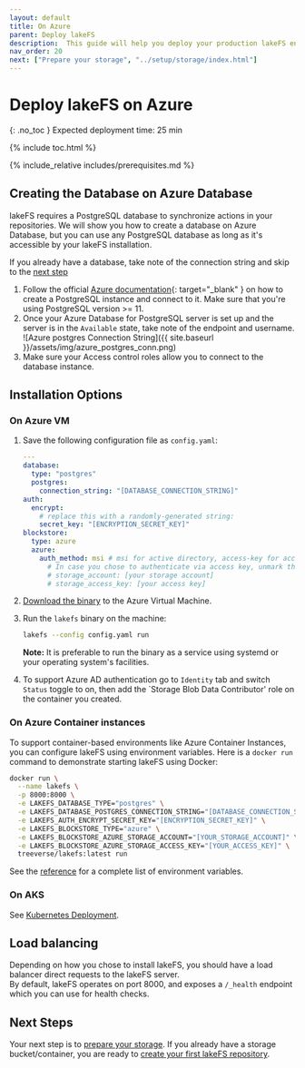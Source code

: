 ```yaml
---
layout: default
title: On Azure
parent: Deploy lakeFS
description:  This guide will help you deploy your production lakeFS environment on Microsoft Azure.
nav_order: 20
next: ["Prepare your storage", "../setup/storage/index.html"]
---
```


# Deploy lakeFS on Azure
{: .no_toc }
Expected deployment time: 25 min

{% include toc.html %}

{% include_relative includes/prerequisites.md %}

## Creating the Database on Azure Database
lakeFS requires a PostgreSQL database to synchronize actions in your repositories.
We will show you how to create a database on Azure Database, but you can use any PostgreSQL database as long as it's accessible by your lakeFS installation.

If you already have a database, take note of the connection string and skip to the [next step](#install-lakefs-on-azure-vm)

1. Follow the official [Azure documentation](https://docs.microsoft.com/en-us/azure/postgresql/quickstart-create-server-database-portal){: target="_blank" } on how to create a PostgreSQL instance and connect to it.
   Make sure that you're using PostgreSQL version >= 11.
1. Once your Azure Database for PostgreSQL server is set up and the server is in the `Available` state, take note of the endpoint and username.
   ![Azure postgres Connection String]({{ site.baseurl }}/assets/img/azure_postgres_conn.png)
1. Make sure your Access control roles allow you to connect to the database instance.

## Installation Options

### On Azure VM
1. Save the following configuration file as `config.yaml`:

   ```yaml
   ---
   database:
     type: "postgres"
     postgres:
       connection_string: "[DATABASE_CONNECTION_STRING]"
   auth:
     encrypt:
       # replace this with a randomly-generated string:
       secret_key: "[ENCRYPTION_SECRET_KEY]"
   blockstore:
     type: azure
     azure:
       auth_method: msi # msi for active directory, access-key for access key 
         # In case you chose to authenticate via access key, unmark the following rows and insert the values from the previous step 
         # storage_account: [your storage account]
         # storage_access_key: [your access key]
   ```
   
1. [Download the binary](../index.md#downloads) to the Azure Virtual Machine.
1. Run the `lakefs` binary on the machine:
   ```bash
   lakefs --config config.yaml run
   ```
   **Note:** It is preferable to run the binary as a service using systemd or your operating system's facilities.
1. To support Azure AD authentication go to `Identity` tab and switch `Status` toggle to on, then add the `Storage Blob Data Contributor' role on the container you created.

### On Azure Container instances
To support container-based environments like Azure Container Instances, you can configure lakeFS using environment variables. Here is a `docker run`
command to demonstrate starting lakeFS using Docker:

```sh
docker run \
  --name lakefs \
  -p 8000:8000 \
  -e LAKEFS_DATABASE_TYPE="postgres" \
  -e LAKEFS_DATABASE_POSTGRES_CONNECTION_STRING="[DATABASE_CONNECTION_STRING]" \
  -e LAKEFS_AUTH_ENCRYPT_SECRET_KEY="[ENCRYPTION_SECRET_KEY]" \
  -e LAKEFS_BLOCKSTORE_TYPE="azure" \
  -e LAKEFS_BLOCKSTORE_AZURE_STORAGE_ACCOUNT="[YOUR_STORAGE_ACCOUNT]" \
  -e LAKEFS_BLOCKSTORE_AZURE_STORAGE_ACCESS_KEY="[YOUR_ACCESS_KEY]" \
  treeverse/lakefs:latest run
```

See the [reference](../reference/configuration.md#using-environment-variables) for a complete list of environment variables.

### On AKS
See [Kubernetes Deployment](./k8s.md).

## Load balancing
Depending on how you chose to install lakeFS, you should have a load balancer direct requests to the lakeFS server.  
By default, lakeFS operates on port 8000, and exposes a `/_health` endpoint which you can use for health checks.

## Next Steps
Your next step is to [prepare your storage](../setup/storage/index.md). If you already have a storage bucket/container, you are ready to [create your first lakeFS repository](../setup/create-repo.md).
